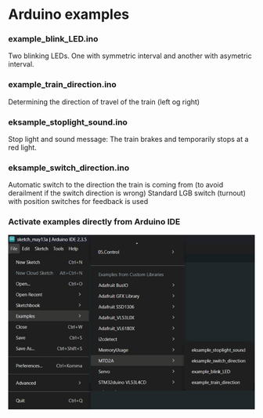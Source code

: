# Arduino examples

### example_blink_LED.ino
Two blinking LEDs. One with symmetric interval and another with asymetric interval.

### example_train_direction.ino
Determining the direction of travel of the train (left og right)

### eksample_stoplight_sound.ino
Stop light and sound message: The train brakes and temporarily stops at a red light.

### eksample_switch_direction.ino
Automatic switch to the direction the train is coming from (to avoid derailment if the switch direction is wrong)
Standard LGB switch (turnout) with position switches for feedback is used

### Activate examples directly from Arduino IDE

![](/examples/Arduino-examples.png)

